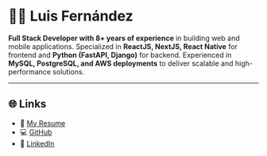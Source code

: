 # 👨‍💻 Luis Fernández

**Full Stack Developer with 8+ years of experience** in building web and mobile applications.
Specialized in **ReactJS, NextJS, React Native** for frontend and **Python (FastAPI, Django)** for backend.
Experienced in **MySQL, PostgreSQL, and AWS deployments** to deliver scalable and high-performance solutions.

---

## 🌐 Links

- 🔗 [My Resume](https://luisferdk.github.io)
- 💻 [GitHub](https://github.com/luisferdk)
- 💼 [LinkedIn](https://linkedin.com/in/luisferdk)
